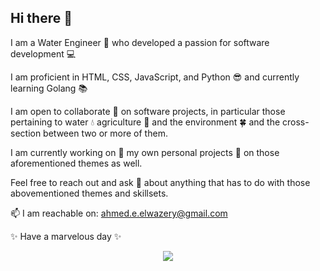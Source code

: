 ## Hi there 👋

<!--
**AhmedEFRMElwazery/AhmedEFRMElwazery** is a ✨ _special_ ✨ repository because its `README.md` (this file) appears on your GitHub profile.

Here are some ideas to get you started:

- 🔭 I’m currently working on ...
- 🌱 I’m currently learning ...
- 👯 I’m looking to collaborate on ...
- 🤔 I’m looking for help with ...
- 💬 Ask me about ...
- 📫 How to reach me: ...
- 😄 Pronouns: ...
- ⚡ Fun fact: ...
-->

I am a Water Engineer 🌊 who developed a passion for software development 💻

I am proficient in HTML, CSS, JavaScript, and Python 😎  and currently learning Golang 📚

I am open to collaborate 👬 on software projects, in particular those pertaining to water 💧 agriculture 🌾 and the environment 🍀 and the cross-section between two or more of them.

I am currently working on 🔭 my own personal projects 💾 on those aforementioned themes as well.

Feel free to reach out and ask 💬 about anything that has to do with those abovementioned themes and skillsets.

📫 I am reachable on: ahmed.e.elwazery@gmail.com

✨ Have a marvelous day ✨ 

<p align="center">
  <a href="https://skillicons.dev">
    <img src="https://skillicons.dev/icons?i=js,python,go,html,css,tailwind,bootstrap,react,threejs,nodejs,ts,postgres,mongodb,sqlite,flask,django,figma,linux,git,vscode&perline=10" />
  </a>
</p>

